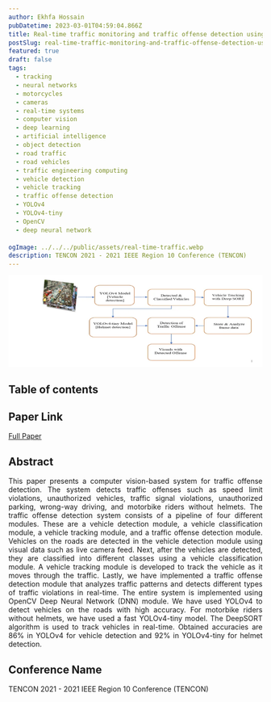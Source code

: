 ```yaml
---
author: Ekhfa Hossain
pubDatetime: 2023-03-01T04:59:04.866Z
title: Real-time traffic monitoring and traffic offense detection using YOLOv4 and OpenCV DNN
postSlug: real-time-traffic-monitoring-and-traffic-offense-detection-using-YOLOv4-and-OpenCV-DNN
featured: true
draft: false
tags:
  - tracking
  - neural networks
  - motorcycles
  - cameras
  - real-time systems
  - computer vision
  - deep learning
  - artificial intelligence
  - object detection
  - road traffic
  - road vehicles
  - traffic engineering computing
  - vehicle detection
  - vehicle tracking
  - traffic offense detection
  - YOLOv4
  - YOLOv4-tiny
  - OpenCV
  - deep neural network

ogImage: ../../../public/assets/real-time-traffic.webp
description: TENCON 2021 - 2021 IEEE Region 10 Conference (TENCON)
---
```


<!-- <p align="center"><img src="../../../public/assets/real-time-traffic.webp"/> </p> -->

![Realtime](/src/assets/real-time-traffic.webp)

## Table of contents

## Paper Link

[Full Paper](https://ieeexplore.ieee.org/document/9707406)

## Abstract

<p style='text-align: justify;'>
This paper presents a computer vision-based system for traffic offense detection. The system detects traffic offenses such as speed limit violations, unauthorized vehicles, traffic signal violations, unauthorized parking, wrong-way driving, and motorbike riders without helmets. The traffic offense detection system consists of a pipeline of four different modules. These are a vehicle detection module, a vehicle classification module, a vehicle tracking module, and a traffic offense detection module. Vehicles on the roads are detected in the vehicle detection module using visual data such as live camera feed. Next, after the vehicles are detected, they are classified into different classes using a vehicle classification module. A vehicle tracking module is developed to track the vehicle as it moves through the traffic. Lastly, we have implemented a traffic offense detection module that analyzes traffic patterns and detects different types of traffic violations in real-time. The entire system is implemented using OpenCV Deep Neural Network (DNN) module. We have used YOLOv4 to detect vehicles on the roads with high accuracy. For motorbike riders without helmets, we have used a fast YOLOv4-tiny model. The DeepSORT algorithm is used to track vehicles in real-time. Obtained accuracies are 86% in YOLOv4 for vehicle detection and 92% in YOLOv4-tiny for helmet detection.
</p>

## Conference Name

<p style='text-align: justify;'>
TENCON 2021 - 2021 IEEE Region 10 Conference (TENCON)
</p>
